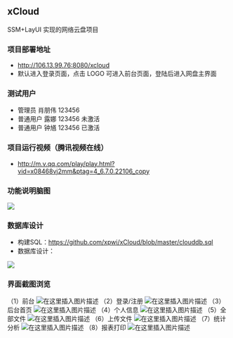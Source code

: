 ## xCloud

SSM+LayUI 实现的网络云盘项目

### 项目部署地址

 - http://106.13.99.76:8080/xcloud
 - 默认进入登录页面，点击 LOGO 可进入前台页面，登陆后进入网盘主界面
 
### 测试用户

 - 管理员 肖朋伟 123456
 - 普通用户 露娜 123456 未激活
 - 普通用户 钟馗 123456 已激活

### 项目运行视频（腾讯视频在线）

 - http://m.v.qq.com/play/play.html?vid=x08468vj2mm&ptag=4_6.7.0.22106_copy

### 功能说明脑图

<img src="https://img-blog.csdnimg.cn/20190320120326305.png?x-oss-process=image/watermark,type_ZmFuZ3poZW5naGVpdGk,shadow_10,text_aHR0cHM6Ly9pY29kZS5ibG9nLmNzZG4ubmV0,size_16,color_FFFFFF,t_70">

### 数据库设计

 - 构建SQL：https://github.com/xpwi/xCloud/blob/master/clouddb.sql
 - 数据库设计：
<img src="https://img-blog.csdnimg.cn/20190320121726238.png?x-oss-process=image/watermark,type_ZmFuZ3poZW5naGVpdGk,shadow_10,text_aHR0cHM6Ly9pY29kZS5ibG9nLmNzZG4ubmV0,size_16,color_FFFFFF,t_70">

### 界面截图浏览

（1）前台
![在这里插入图片描述](https://img-blog.csdnimg.cn/20190320121709320.png?x-oss-process=image/watermark,type_ZmFuZ3poZW5naGVpdGk,shadow_10,text_aHR0cHM6Ly9pY29kZS5ibG9nLmNzZG4ubmV0,size_16,color_FFFFFF,t_70)
（2）登录/注册
![在这里插入图片描述](https://img-blog.csdnimg.cn/20190320121642309.png?x-oss-process=image/watermark,type_ZmFuZ3poZW5naGVpdGk,shadow_10,text_aHR0cHM6Ly9pY29kZS5ibG9nLmNzZG4ubmV0,size_16,color_FFFFFF,t_70)
（3）后台首页
![在这里插入图片描述](https://img-blog.csdnimg.cn/20190320121700731.png?x-oss-process=image/watermark,type_ZmFuZ3poZW5naGVpdGk,shadow_10,text_aHR0cHM6Ly9pY29kZS5ibG9nLmNzZG4ubmV0,size_16,color_FFFFFF,t_70)
（4）个人信息
![在这里插入图片描述](https://img-blog.csdnimg.cn/20190320121653114.png?x-oss-process=image/watermark,type_ZmFuZ3poZW5naGVpdGk,shadow_10,text_aHR0cHM6Ly9pY29kZS5ibG9nLmNzZG4ubmV0,size_16,color_FFFFFF,t_70)
（5）全部文件
![在这里插入图片描述](https://img-blog.csdnimg.cn/20190320122006909.png?x-oss-process=image/watermark,type_ZmFuZ3poZW5naGVpdGk,shadow_10,text_aHR0cHM6Ly9pY29kZS5ibG9nLmNzZG4ubmV0,size_16,color_FFFFFF,t_70)
（6）上传文件
![在这里插入图片描述](https://img-blog.csdnimg.cn/2019032012202534.png?x-oss-process=image/watermark,type_ZmFuZ3poZW5naGVpdGk,shadow_10,text_aHR0cHM6Ly9pY29kZS5ibG9nLmNzZG4ubmV0,size_16,color_FFFFFF,t_70)
（7）统计分析
![在这里插入图片描述](https://img-blog.csdnimg.cn/20190320122049425.png?x-oss-process=image/watermark,type_ZmFuZ3poZW5naGVpdGk,shadow_10,text_aHR0cHM6Ly9pY29kZS5ibG9nLmNzZG4ubmV0,size_16,color_FFFFFF,t_70)
（8）报表打印
![在这里插入图片描述](https://img-blog.csdnimg.cn/20190320121647139.png?x-oss-process=image/watermark,type_ZmFuZ3poZW5naGVpdGk,shadow_10,text_aHR0cHM6Ly9pY29kZS5ibG9nLmNzZG4ubmV0,size_16,color_FFFFFF,t_70)

